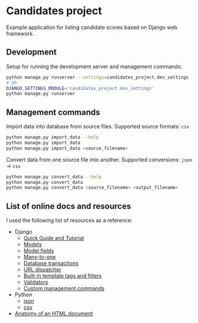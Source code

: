 # Candidates project

Example application for listing candidate scores based on Django web framework.

## Development

Setup for running the development server and management commands:

```bash
python manage.py runserver --settings=candidates_project.dev_settings
# OR
DJANGO_SETTINGS_MODULE='candidates_project.dev_settings'
python manage.py runserver
```

## Management commands

Import data into database from source files.
Supported source formats: `csv`

```bash
python manage.py import_data --help
python manage.py import_data
python manage.py import_data <source_filename>
```

Convert data from one source file into another.
Supported conversions: `json` -> `csv`

```bash
python manage.py convert_data --help
python manage.py convert_data
python manage.py convert_data <source_filename> <output_filename>
```

## List of online docs and resources

I used the following list of resources as a reference:

- Django
  - [Quick Guide and Tutorial](https://docs.djangoproject.com/en/3.1/intro/install/)
  - [Models](https://docs.djangoproject.com/en/3.1/ref/models/instances/)
  - [Model fields](https://docs.djangoproject.com/en/3.1/ref/models/fields/)
  - [Many-to-one](https://docs.djangoproject.com/en/3.1/topics/db/examples/many_to_one/)
  - [Database transactions](https://docs.djangoproject.com/en/3.1/topics/db/transactions/)
  - [URL dispatcher](https://docs.djangoproject.com/en/3.1/topics/http/urls/)
  - [Built-in template tags and filters](https://docs.djangoproject.com/en/3.1/ref/templates/builtins/)
  - [Validators](https://docs.djangoproject.com/en/3.1/ref/validators/)
  - [Custom management commands](https://docs.djangoproject.com/en/3.1/howto/custom-management-commands/)
- Python
  - [json](https://docs.python.org/3/library/json.html)
  - [csv](https://docs.python.org/3/library/csv.html)
- [Anatomy of an HTML document](https://developer.mozilla.org/en-US/docs/Learn/HTML/Introduction_to_HTML/Getting_started#anatomy_of_an_html_document)
